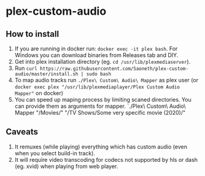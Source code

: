 # plex-custom-audio

## How to install
1. If you are running in docker run: `docker exec -it plex bash`. For Windows you can download binaries from Releases tab and DIY.
2. Get into plex installation directory (eg. `cd /usr/lib/plexmediaserver`).
2. Run `curl https://raw.githubusercontent.com/Saoneth/plex-custom-audio/master/install.sh | sudo bash`
4. To map audio tracks run `./Plex\ Custom\ Audio\ Mapper` as plex user (or `docker exec plex "/usr/lib/plexmediaplayer/Plex Custom Audio Mapper"` on docker)
5. You can speed up maping process by limiting scaned directories. You can provide them as arguments for mapper. `./Plex\ Custom\ Audio\ Mapper "/Movies/" "/TV Shows/Some very specific movie (2020)/"

## Caveats
1. It remuxes (while playing) everything which has custom audio (even when you select build-in track).
2. It will require video transcoding for codecs not supported by hls or dash (eg. xvid) when playing from web player.
